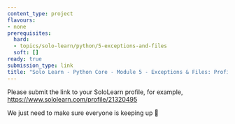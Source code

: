 ```yaml
---
content_type: project
flavours:
- none
prerequisites:
  hard:
  - topics/solo-learn/python/5-exceptions-and-files
  soft: []
ready: true
submission_type: link
title: "Solo Learn - Python Core - Module 5 - Exceptions & Files: Profile check"
---
```


Please submit the link to your SoloLearn profile, for example, https://www.sololearn.com/profile/21320495

We just need to make sure everyone is keeping up 💚